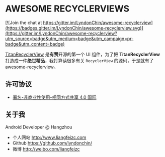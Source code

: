 AWESOME RECYCLERVIEWS
===

[![Join the chat at https://gitter.im/LyndonChin/awesome-recyclerview](https://badges.gitter.im/LyndonChin/awesome-recyclerview.svg)](https://gitter.im/LyndonChin/awesome-recyclerview?utm_source=badge&utm_medium=badge&utm_campaign=pr-badge&utm_content=badge)

[TitanRecyclerView](https://github.com/youzan/TitanRecyclerView) 是**有赞**开源的第一个 UI 组件，为了把 **TitanRecyclerView** 打造成一件**绝世精品**，我打算读很多有关 `RecyclerView` 的源码，于是就有了 awesome-recyclerview。

许可协议
---
* [署名-非商业性使用-相同方式共享 4.0 国际](https://creativecommons.org/licenses/by-nc-sa/4.0/legalcode)

关于我
---
Android Developer @ Hangzhou

* 个人网站 http://www.liangfeizc.com
* Github https://github.com/lyndonchin/
* 微博 http://weibo.com/liangfeizc
